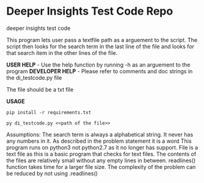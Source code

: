 # Deeper Insights Test Code Repo
deeper insights test code

This program lets user pass a textfile path as a arguement to the script.
The script then looks for the search term in the last line of the file and looks for that search item in the other lines of the file.

**USER HELP** - Use the help function by running -h as an arguement to the program
**DEVELOPER HELP** - Please refer to comments and doc strings in the di_testcode.py file

The file should be a txt file

**USAGE**
    
    pip install -r requirements.txt

    py di_testcode.py <<path of the file>>


Assumptions:
The search term is always a alphabetical string. It never has any numbers in it.  As described in the problem statement it is a word
This program runs on python3 not python2.7 as it no longer has support. 
File is a text file as this is a basic program that checks for text files.
The contents of the files are relatively small without any empty lines in between. readlines() function takes time for a larger file size. The complexity of the problem can be reduced by not using .readlines()

